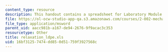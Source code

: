 ```yaml
---
content_type: resource
description: This handout contains a spreadsheet for Laboratory Module 2.
file: https://ol-ocw-studio-app-qa.s3.amazonaws.com/courses/2-002-mechanics-and-materials-ii-spring-2004/16bf31257474dd850d51759f3927568c_relaxation_ldpe.xls
file_type: application/msword
parent_uid: aacc981b-a167-de94-2676-9f9acac3c353
resourcetype: Other
title: relaxation_ldpe.xls
uid: 16bf3125-7474-dd85-0d51-759f3927568c
---
```

